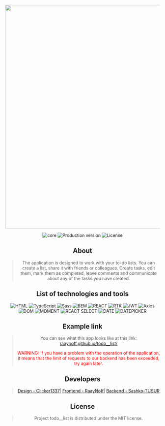 <section align="center">
<p align="center">
      <img src="https://i.imgur.com/fqAjcXp.png" width="726">
</p>

<p align="center">
   <img src="https://img.shields.io/badge/Made%20with-React-blue?logo=react" alt="core">
   <img src="https://img.shields.io/badge/Version-v1.1-blueviolet" alt="Production version">
   <img src="https://img.shields.io/badge/License-MIT-brightgreen" alt="License">
</p>

## About

> The application is designed to work with your to-do lists. You can create a list, share it with friends or colleagues. Create tasks, edit them, mark them as completed, leave comments and communicate about any of the tasks you have created.

## List of technologies and tools

<section align="center">

![HTML](https://img.shields.io/badge/HTML5-29293e?style=for-the-badge&logo=HTML5) ![TypeScript](https://img.shields.io/badge/TypeScript-29293e?style=for-the-badge&logo=TypeScript) ![Sass](https://img.shields.io/badge/SCSS-29293e?style=for-the-badge&logo=Sass) ![BEM](https://img.shields.io/badge/BEM-29293e?style=for-the-badge&logo=BEM) ![REACT](https://img.shields.io/badge/REACT-29293e?style=for-the-badge&logo=React) ![RTK](https://img.shields.io/badge/RTK_/_RTK_Query-29293e?style=for-the-badge&logo=Redux&logoColor=764ABC) ![JWT](https://img.shields.io/badge/JSON_Web_Tokens-29293e?style=for-the-badge&logo=JSONWebTokens&logoColor=000000) ![Axios](https://img.shields.io/badge/AXIOS-29293e?style=for-the-badge&logo=Axios) ![DOM](https://img.shields.io/badge/React_rounter-29293e?style=for-the-badge&logo=react+router) ![MOMENT](https://img.shields.io/badge/moment.js-29293e?style=for-the-badge) ![REACT SELECT](https://img.shields.io/badge/react_select-29293e?style=for-the-badge) ![DATE](https://img.shields.io/badge/date_fns-29293e?style=for-the-badge) ![DATEPICKER](https://img.shields.io/badge/react_date_picker-29293e?style=for-the-badge)

</section>

## Example link

> You can see what this app looks like at this link:
> [raaynoff.github.io/todo\_\_list/](https://raaynoff.github.io/todo__list/)
>
> <p style="color:red">WARNING: If you have a problem with the operation of the application, it means that the limit of requests to our backend has been exceeded, try again later.</p>

## Developers

> [Design - Clicker1337](https://github.com/Clicker1337)|
> [Frontend - RaayNoff](https://github.com/RaayNoff)|
> [Backend - Sashko-TUSUR](https://github.com/Sashko-TUSUR)

## License

> Project todo\_\_list is distributed under the MIT license.
